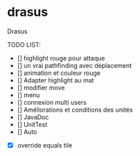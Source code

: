drasus
======

Drasus

TODO LIST:
- [] highlight rouge pour attaque
- [] un vrai pathfinding avec déplacement
- [] animation et couleur rouge
- [] Adapter highlight au mat
- [] modifier move
- [] menu
- [] connexion multi users
- [] Améliorations et conditions des unités
- [] JavaDoc
- [] UnitTest
- [] Auto
- [x] override equals tile
